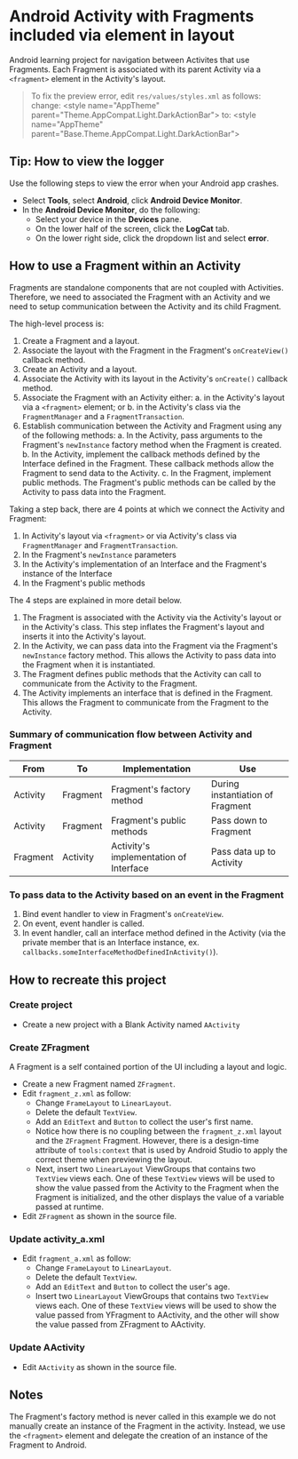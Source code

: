 # Android Activity with Fragments included via element in layout                 
                                                                                 
Android learning project for navigation between Activites that use Fragments.
Each Fragment is associated with its parent Activity via a `<fragment>`
element in the Activity's layout.

> To fix the preview error, edit `res/values/styles.xml` as follows:
> change: &lt;style name="AppTheme" parent="Theme.AppCompat.Light.DarkActionBar"&gt;
> to:     &lt;style name="AppTheme" parent="Base.Theme.AppCompat.Light.DarkActionBar"&gt;


## Tip: How to view the logger

Use the following steps to view the error when your Android app crashes.

- Select **Tools**, select **Android**, click **Android Device Monitor**.
- In the **Android Device Monitor**, do the following:
    - Select your device in the **Devices** pane.
    - On the lower half of the screen, click the **LogCat** tab.
    - On the lower right side, click the dropdown list and select **error**.


## How to use a Fragment within an Activity

Fragments are standalone components that are not coupled with Activities. Therefore, we need to
associated the Fragment with an Activity and we need to setup communication between the Activity and
its child Fragment.

The high-level process is:

1. Create a Fragment and a layout.
2. Associate the layout with the Fragment in the Fragment's `onCreateView()` callback method.
3. Create an Activity and a layout.
4. Associate the Activity with its layout in the Activity's `onCreate()` callback method.
5. Associate the Fragment with an Activity either:
    a. in the Activity's layout via a `<fragment>` element; or
    b. in the Activity's class via the `FragmentManager` and a `FragmentTransaction`.
6. Establish communication between the Activity and Fragment using any of the following methods:
    a. In the Activity, pass arguments to the Fragment's `newInstance` factory method when the
       Fragment is created.
    b. In the Activity, implement the callback methods defined by the Interface defined in the
       Fragment. These callback methods allow the Fragment to send data to the Activity.
    c. In the Fragment, implement public methods. The Fragment's public methods can be called by
       the Activity to pass data into the Fragment.

Taking a step back, there are 4 points at which we connect the Activity and Fragment:

1. In Activity's layout via `<fragment>` or via Activity's class via `FragmentManager` and
   `FragmentTransaction`.
2. In the Fragment's `newInstance` parameters
3. In the Activity's implementation of an Interface and the Fragment's instance of the Interface
4. In the Fragment's public methods

The 4 steps are explained in more detail below.

1. The Fragment is associated with the Activity via the Activity's layout or in the Activity's
   class. This step inflates the Fragment's layout and inserts it into the Activity's layout.
2. In the Activity, we can pass data into the Fragment via the Fragment's `newInstance` factory
   method. This allows the Activity to pass data into the Fragment when it is instantiated.
3. The Fragment defines public methods that the Activity can call to communicate from the Activity
   to the Fragment.
4. The Activity implements an interface that is defined in the Fragment. This allows the Fragment to
   communicate from the Fragment to the Activity.


### Summary of communication flow between Activity and Fragment

From        | To        | Implementation                         | Use
------------|-----------|----------------------------------------|----------------------------------
Activity    | Fragment  | Fragment's factory method              | During instantiation of Fragment
Activity    | Fragment  | Fragment's public methods              | Pass down to Fragment
Fragment    | Activity  | Activity's implementation of Interface | Pass data up to Activity


### To pass data to the Activity based on an event in the Fragment

1. Bind event handler to view in Fragment's `onCreateView`.
2. On event, event handler is called.
3. In event handler, call an interface method defined in the Activity (via the private member that
   is an Interface instance, ex. `callbacks.someInterfaceMethodDefinedInActivity()`).



## How to recreate this project

### Create project

- Create a new project with a Blank Activity named `AActivity`


### Create ZFragment

A Fragment is a self contained portion of the UI including a layout and logic.

- Create a new Fragment named `ZFragment`.
- Edit `fragment_z.xml` as follow:
    - Change `FrameLayout` to `LinearLayout`.
    - Delete the default `TextView`.
    - Add an `EditText` and `Button` to collect the user's first name.
    - Notice how there is no coupling between the `fragment_z.xml` layout and the `ZFragment`
      Fragment. However, there is a design-time attribute of `tools:context` that is used by Android
      Studio to apply the correct theme when previewing the layout.
    - Next, insert two `LinearLayout` ViewGroups that contains two `TextView` views each. One of
      these `TextView` views will be used to show the value passed from the Activity to the Fragment
      when the Fragment is initialized, and the other displays the value of a variable passed at
      runtime.
- Edit `ZFragment` as shown in the source file.


### Update activity_a.xml

- Edit `fragment_a.xml` as follow:
    - Change `FrameLayout` to `LinearLayout`.
    - Delete the default `TextView`.
    - Add an `EditText` and `Button` to collect the user's age.
    - Insert two `LinearLayout` ViewGroups that contains two `TextView` views each. One of
      these `TextView` views will be used to show the value passed from YFragment to AActivity,
      and the other will show the value passed from ZFragment to AActivity.

### Update AActivity

- Edit `AActivity` as shown in the source file.

## Notes

The Fragment's factory method is never called in this example we do not manually create an instance
of the Fragment in the activity. Instead, we use the `<fragment>` element and delegate the creation
of an instance of the Fragment to Android.
